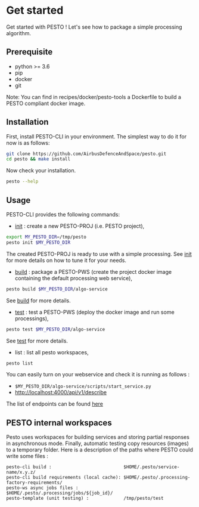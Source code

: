 # Get started

Get started with PESTO ! Let's see how to package a simple processing algorithm.

## Prerequisite

  * python >= 3.6
  * pip
  * docker
  * git

Note: You can find in recipes/docker/pesto-tools a Dockerfile to build a PESTO compliant docker image.

## Installation

First, install PESTO-CLI in your environment. The simplest way to do it for now is as follows:

```bash
git clone https://github.com/AirbusDefenceAndSpace/pesto.git
cd pesto && make install
```

Now check your installation.

```bash
pesto --help
```

## Usage

PESTO-CLI provides the following commands:

- [init](pesto_init.md) : create a new PESTO-PROJ (i.e. PESTO project),
```bash
export MY_PESTO_DIR=/tmp/pesto
pesto init $MY_PESTO_DIR
```
The created PESTO-PROJ is ready to use with a simple processing. See [init](pesto_init.md) for more details on how to tune it for your needs.


- [build](pesto_build.md) : package a PESTO-PWS (create the project docker image containing the default processing web service),
```bash
pesto build $MY_PESTO_DIR/algo-service
``` 
See [build](pesto_build.md) for more details.

- [test](pesto_test.md) : test a PESTO-PWS (deploy the docker image and run some processings),
```bash
pesto test $MY_PESTO_DIR/algo-service
```
See [test](pesto_test.md) for more details.

- list : list all pesto workspaces,
```bash
pesto list
```

You can easily turn on your webservice and check it is running as follows :

* `$MY_PESTO_DIR/algo-service/scripts/start_service.py`
* [http://localhost:4000/api/v1/describe](http://localhost:4000/api/v1/describe)

The list of endpoints can be found [here](endpoints.md)

## PESTO internal workspaces

Pesto uses workspaces for building services and storing partial responses in asynchronous mode.
Finally, automatic testing copy resources (images) to a temporary folder.
Here is a description of the paths where PESTO could write some files :

```
pesto-cli build :                           $HOME/.pesto/service-name/x.y.z/
pesto-cli build requirements (local cache): $HOME/.pesto/.processing-factory-requirements/
pesto-ws async jobs files :                 $HOME/.pesto/.processing/jobs/${job_id}/
pesto-template (unit testing) :             /tmp/pesto/test
```

